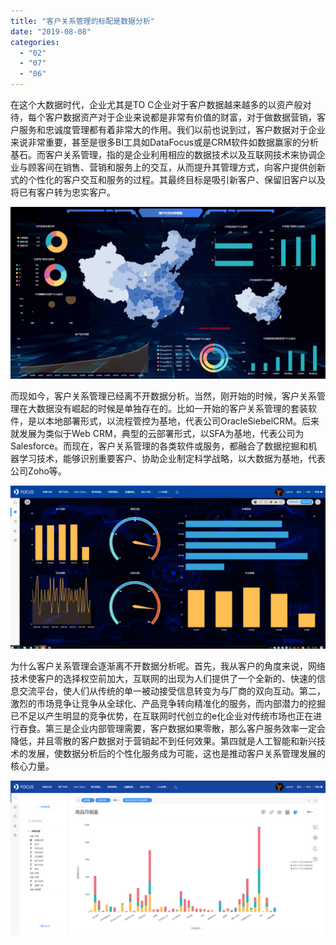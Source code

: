 ```yaml
---
title: "客户关系管理的标配是数据分析"
date: "2019-08-08"
categories: 
  - "02"
  - "07"
  - "06"
---
```


在这个大数据时代，企业尤其是TO C企业对于客户数据越来越多的以资产般对待，每个客户数据资产对于企业来说都是非常有价值的财富，对于做数据营销，客户服务和忠诚度管理都有着非常大的作用。我们以前也说到过，客户数据对于企业来说非常重要，甚至是很多BI工具如DataFocus或是CRM软件如数据赢家的分析基石。而客户关系管理，指的是企业利用相应的数据技术以及互联网技术来协调企业与顾客间在销售、营销和服务上的交互，从而提升其管理方式，向客户提供创新式的个性化的客户交互和服务的过程。其最终目标是吸引新客户、保留旧客户以及将已有客户转为忠实客户。

![](images/word-image-428.png)

而现如今，客户关系管理已经离不开数据分析。当然，刚开始的时候，客户关系管理在大数据没有崛起的时候是单独存在的。比如一开始的客户关系管理的套装软件，是以本地部署形式，以流程管控为基地，代表公司OracleSiebelCRM。后来就发展为类似于Web CRM，典型的云部署形式，以SFA为基地，代表公司为Salesforce。而现在，客户关系管理的各类软件或服务，都融合了数据挖掘和机器学习技术，能够识别重要客户、协助企业制定科学战略，以大数据为基地，代表公司Zoho等。

![](images/word-image-423.png)

为什么客户关系管理会逐渐离不开数据分析呢。首先，我从客户的角度来说，网络技术使客户的选择权空前加大，互联网的出现为人们提供了一个全新的、快速的信息交流平台，使人们从传统的单一被动接受信息转变为与厂商的双向互动。第二，激烈的市场竞争让竞争从全球化、产品竞争转向精准化的服务，而内部潜力的挖掘已不足以产生明显的竞争优势，在互联网时代创立的e化企业对传统市场也正在进行吞食。第三是企业内部管理需要，客户数据如果零散，那么客户服务效率一定会降低，并且零散的客户数据对于营销起不到任何效果。第四就是人工智能和新兴技术的发展，使数据分析后的个性化服务成为可能，这也是推动客户关系管理发展的核心力量。

![](images/word-image-345.png)
